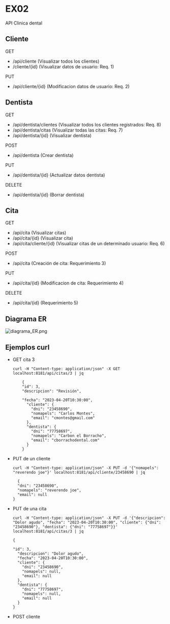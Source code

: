 # EX02
API Clinica dental

## Cliente
GET
  * /api/cliente (Visualizar todos los clientes)
  * /cliente/{id} (Visualizar datos de usuario: Req. 1)
  
PUT
  * /api/cliente/{id} (Modificacion datos de usuario: Req. 2)
  
  
## Dentista
GET
  * /api/dentista/clientes (Visualizar todos los clientes registrados: Req. 8)
  * /api/dentista/citas (Visualizar todas las citas: Req. 7)
  * /api/dentista/{id} (Visualizar dentista)
  
POST
  * /api/dentista (Crear dentista)
  
PUT
  * /api/dentista/{id} (Actualizar datos dentista)

DELETE
  * /api/dentista/{id} (Borrar dentista)
  
## Cita
GET
  * /api/cita (Visualizar citas)
  * /api/cita/{id} (Visualizar cita)
  * /api/cita/cliente/{id} (Visualizar citas de un determinado usuario: Req. 6)

POST
  * /api/cita (Creación de cita: Requerimiento 3)
  
PUT
  * /api/cita/{id} (Modificacion de cita: Requerimiento 4)

DELETE
  * /api/cita/{id} (Requerimiento 5)

## Diagrama ER

![diagrama_ER.png](Diagrama_ER)

## Ejemplos curl

  * GET cita 3

        curl -H "Content-type: application/json" -X GET localhost:8181/api/citas/3 | jq
        	
        	{
        	"id": 3,
        	"descripcion": "Revisión",

            "fecha": "2023-04-20T10:30:00",
              "cliente": {
                "dni": "23458690",
                "nomapels": "Carlos Montes",
                "email": "cmontes@gmail.com"
              },
              "dentista": {
                "dni": "77758697",
                "nomapels": "Carbon el Borracho",
                "email": "cborrachodental.com"
              }
            }

  * PUT de un cliente

        curl -H "Content-type: application/json" -X PUT -d '{"nomapels": "reverendo joe"}' localhost:8181/api/cliente/23458690 | jq
          
          {
          "dni": "23458690",
          "nomapels": "reverendo joe",
          "email": null
        }

  * PUT de una cita
  
		curl -H "Content-type: application/json" -X PUT -d '{"descripcion": "Dolor agudo", "fecha": "2023-04-20T10:30:00", "cliente": {"dni": "23458690"}, "dentista": {"dni": "77758697"}}' localhost:8181/api/citas/3 | jq
		
		{

        "id": 3,
          "descripcion": "Dolor agudo",
          "fecha": "2023-04-20T10:30:00",
          "cliente": {
            "dni": "23458690",
            "nomapels": null,
            "email": null
          },
          "dentista": {
            "dni": "77758697",
            "nomapels": null,
            "email": null
          }
        }

  * POST cliente
